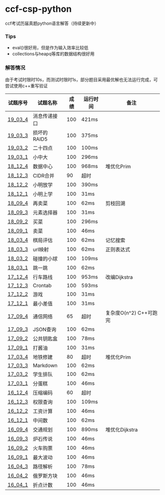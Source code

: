 # ccf-csp-python
ccf考试历届真题python语言解答（持续更新中）
### Tips
* eval()很好用，但是作为输入效率比较低
* collections与heapq等库的数据结构很好用
### 解答情况
由于考试时限时10s，而测试时限时1s，部分题目采用最优解也无法运行完成，可尝试使用c++重写验证  

| 试题序号                      | 试题名称     | 成绩 | 运行时间 | 备注                   |
| ----------------------------- | ------------ | ---- | -------- | ---------------------- |
| [19_03_4](./19_03/19_03_4.py) | 消息传递接口 | 100  | 421ms    |                        |
| [19_03_3](./19_03/19_03_3.py) | 损坏的RAID5  | 100  | 375ms    |                        |
| [19_03_2](./19_03/19_03_2.py) | 二十四点     | 100  | 100ms    |                        |
| [19_03_1](./19_03/19_03_1.py) | 小中大       | 100  | 296ms    |                        |
| [18_12_4](./18_12/18_12_4.py) | 数据中心     | 100  | 968ms    | 堆优化Prim             |
| [18_12_3](./18_12/18_12_3.py) | CIDR合并     | 90   | 超时     |                        |
| [18_12_2](./18_12/18_12_2.py) | 小明放学     | 100  | 390ms    |                        |
| [18_12_1](./18_12/18_12_1.py) | 小明上学     | 100  | 31ms     |                        |
| [18_09_4](./18_09/18_09_4.py) | 再卖菜       | 100  | 62ms     | 剪枝回溯               |
| [18_09_3](./18_09/18_09_3.py) | 元素选择器   | 100  | 31ms     |                        |
| [18_09_2](./18_09/18_09_2.py) | 买菜         | 100  | 296ms    |                        |
| [18_09_1](./18_09/18_09_1.py) | 卖菜         | 100  | 46ms     |                        |
| [18_03_4](./18_03/18_03_4.py) | 棋局评估     | 100  | 62ms     | 记忆搜索               |
| [18_03_3](./18_03/18_03_3.py) | url映射      | 100  | 62ms     | 正则表达式             |
| [18_03_2](./18_03/18_03_2.py) | 碰撞的小球   | 100  | 109ms    |                        |
| [18_03_1](./18_03/18_03_1.py) | 跳一跳       | 100  | 62ms     |                        |
| [17_12_4](./17_12/17_12_4.py) | 行车路线     | 100  | 953ms    | 改编Dijkstra           |
| [17_12_3](./17_12/17_12_3.py) | Crontab      | 100  | 593ms    |                        |
| [17_12_2](./17_12/17_12_2.py) | 游戏         | 100  | 31ms     |                        |
| [17_12_1](./17_12/17_12_1.py) | 最小差值     | 100  | 31ms     |                        |
| [17_09_4](./17_09/17_09_4.py) | 通信网络     | 65   | 超时     | 复杂度O(n^2) C++可跑完 |
| [17_09_3](./17_09/17_09_3.py) | JSON查询     | 100  | 62ms     |                        |
| [17_09_2](./17_09/17_09_2.py) | 公共钥匙盒   | 100  | 78ms     |                        |
| [17_09_1](./17_09/17_09_1.py) | 打酱油       | 100  | 31ms     |                        |
| [17_03_4](./17_03/17_03_4.py) | 地铁修建     | 80   | 超时     | 堆优化Prim             |
| [17_03_3](./17_03/17_03_3.py) | Markdown     | 100  | 62ms     |                        |
| [17_03_2](./17_03/17_03_2.py) | 学生排队     | 100  | 62ms     |                        |
| [17_03_1](./17_03/17_03_1.py) | 分蛋糕       | 100  | 46ms     |                        |
| [16_12_4](./16_12/16_12_4.py) | 压缩编码     | 60   | 超时     |                        |
| [16_12_3](./16_12/16_12_3.py) | 权限查询     | 100  | 109ms    |                        |
| [16_12_2](./16_12/16_12_2.py) | 工资计算     | 100  | 46ms     |                        |
| [16_12_1](./16_12/16_12_1.py) | 中间数       | 100  | 62ms     |                        |
| [16_09_4](./16_09/16_09_4.py) | 交通规划     | 100  | 890ms    | 堆优化Dijkstra         |
| [16_09_3](./16_09/16_09_3.py) | 炉石传说     | 100  | 46ms     |                        |
| [16_09_2](./16_09/16_09_2.py) | 火车购票     | 100  | 46ms     |                        |
| [16_09_1](./16_09/16_09_1.py) | 最大波动     | 100  | 46ms     |                        |
| [16_04_3](./16_04/16_04_3.py) | 路径解析     | 100  | 78ms     |                        |
| [16_04_2](./16_04/16_04_2.py) | 俄罗斯方块   | 100  | 46ms     |                        |
| [16_04_1](./16_04/16_04_1.py) | 折点计数     | 100  | 46ms     |                        |